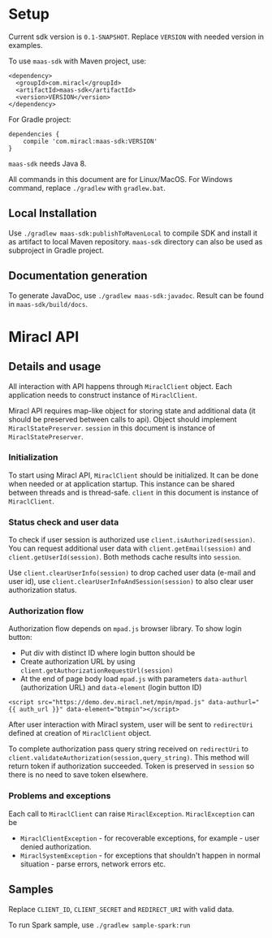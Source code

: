 # Setup

Current sdk version is `0.1-SNAPSHOT`. Replace `VERSION` with needed version in examples.

To use `maas-sdk` with Maven project, use:
```
<dependency>
  <groupId>com.miracl</groupId>
  <artifactId>maas-sdk</artifactId>
  <version>VERSION</version>
</dependency>
```

For Gradle project:
```
dependencies {
    compile 'com.miracl:maas-sdk:VERSION'
}
```

`maas-sdk` needs Java 8.

All commands in this document are for Linux/MacOS. For Windows command, replace `./gradlew` with `gradlew.bat`.

## Local Installation

Use `./gradlew maas-sdk:publishToMavenLocal` to compile SDK and install it as artifact to local Maven repository.
`maas-sdk` directory can also be used as subproject in Gradle project.

## Documentation generation

To generate JavaDoc, use `./gradlew maas-sdk:javadoc`. Result can be found in `maas-sdk/build/docs`.

# Miracl API

## Details and usage

All interaction with API happens through `MiraclClient` object. Each
application needs to construct instance of `MiraclClient`.

Miracl API requires map-like object for storing state and additional data (it
should be preserved between calls to api). Object should implement `MiraclStatePreserver`.
`session` in this document is instance of `MiraclStatePreserver`.

### Initialization
To start using Miracl API, `MiraclClient` should be initialized. It can be done
when needed or at application startup. This instance can be shared between
threads and is thread-safe. `client` in this document is instance of `MiraclClient`.

### Status check and user data

To check if user session is authorized use `client.isAuthorized(session)`. You can
 request additional user data with `client.getEmail(session)` and
 `client.getUserId(session)`. Both methods cache results into `session`. 

Use `client.clearUserInfo(session)` to drop cached user data (e-mail and
user id), use `client.clearUserInfoAndSession(session)` to also clear user authorization status.

### Authorization flow

Authorization flow depends on `mpad.js` browser library. To show login button:

* Put div with distinct ID where login button should be
* Create authorization URL by using `client.getAuthorizationRequestUrl(session)`
* At the end of page body load `mpad.js` with parameters `data-authurl`
(authorization URL) and `data-element` (login button ID)

```
<script src="https://demo.dev.miracl.net/mpin/mpad.js" data-authurl="{{ auth_url }}" data-element="btmpin"></script>
```

After user interaction with Miracl system, user will be sent to `redirectUri` defined at
creation of `MiraclClient` object.

To complete authorization pass query string received on `redirectUri` to
`client.validateAuthorization(session,query_string)`. This method will return
token if authorization succeeded. Token is preserved in `session` so there 
is no need to save token elsewhere.

### Problems and exceptions

Each call to `MiraclClient` can raise `MiraclException`. `MiraclException` can be

* `MiraclClientException` - for recoverable exceptions, for example - user denied authorization.
* `MiraclSystemException` - for exceptions that shouldn't happen in normal situation - parse errors, network errors etc.

## Samples

Replace `CLIENT_ID`, `CLIENT_SECRET` and `REDIRECT_URI` with valid data.

To run Spark sample, use `./gradlew sample-spark:run`
